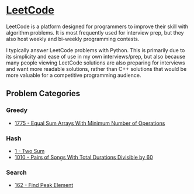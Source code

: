 # [LeetCode](https://leetcode.com/)

LeetCode is a platform designed for programmers to improve their skill with algorithm problems. It is most frequently used for interview prep, but they also host weekly and bi-weekly programming contests.

I typically answer LeetCode problems with Python. This is primarily due to its simplicity and ease of use in my own interviews/prep, but also because many people viewing LeetCode solutions are also preparing for interviews and want more readable solutions, rather than C++ solutions that would be more valuable for a competitive programming audience.

## Problem Categories

### Greedy
- [1775 - Equal Sum Arrays With Minimum Number of Operations](1775%20-%20Equal%20Sum%20Arrays%20With%20Minimum%20Number%20of%20Operations)

### Hash
- [1 - Two Sum](0001%20-%20Two%20Sum)
- [1010 - Pairs of Songs With Total Durations Divisible by 60](1010%20-%20Pairs%20of%20Songs%20With%20Total%20Durations%20Divisible%20by%2060)

### Search
- [162 - Find Peak Element](0162%20-%20Find%20Peak%20Element)